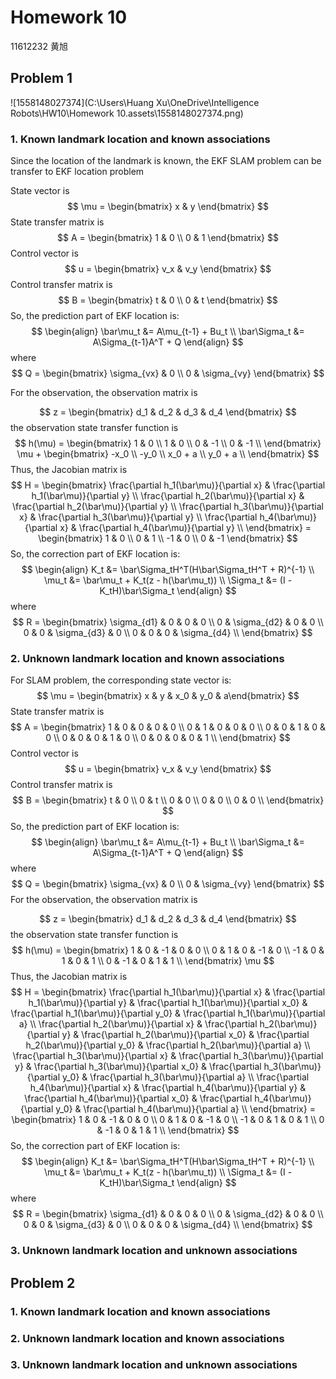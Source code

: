 # Homework 10

11612232 黄旭

## Problem 1

![1558148027374](C:\Users\Huang Xu\OneDrive\Intelligence Robots\HW10\Homework 10.assets\1558148027374.png)

### 1. Known landmark location and known associations

Since the location of the landmark is known, the EKF SLAM problem can be transfer to EKF location problem

State vector is 
$$
\mu = \begin{bmatrix} x & y \end{bmatrix}
$$
State transfer matrix is 
$$
A = \begin{bmatrix} 1 & 0 \\ 0 & 1 \end{bmatrix}
$$
Control vector is
$$
u = \begin{bmatrix} v_x & v_y \end{bmatrix}
$$
Control transfer matrix is
$$
B = \begin{bmatrix} t & 0 \\ 0 & t \end{bmatrix}
$$
So, the prediction part of EKF location is:
$$
\begin{align}
\bar\mu_t &= A\mu_{t-1} + Bu_t \\
\bar\Sigma_t &= A\Sigma_{t-1}A^T + Q
\end{align}
$$
where 
$$
Q = \begin{bmatrix} \sigma_{vx} & 0 \\ 0 & \sigma_{vy} \end{bmatrix}
$$


For the observation, the observation matrix is


$$
z = \begin{bmatrix} d_1 & d_2 & d_3 & d_4 \end{bmatrix}
$$
the observation state transfer function is
$$
h(\mu) = 
\begin{bmatrix}
1 & 0 \\
1 & 0 \\
0 & -1 \\
0 & -1 \\
\end{bmatrix}
\mu + 
\begin{bmatrix}
-x_0 \\
-y_0 \\
x_0 + a \\
y_0 + a \\
\end{bmatrix}
$$
Thus, the Jacobian matrix is
$$
H = 
\begin{bmatrix}
\frac{\partial h_1(\bar\mu)}{\partial x} & \frac{\partial h_1(\bar\mu)}{\partial y} \\
\frac{\partial h_2(\bar\mu)}{\partial x} & \frac{\partial h_2(\bar\mu)}{\partial y} \\
\frac{\partial h_3(\bar\mu)}{\partial x} & \frac{\partial h_3(\bar\mu)}{\partial y} \\
\frac{\partial h_4(\bar\mu)}{\partial x} & \frac{\partial h_4(\bar\mu)}{\partial y} \\
\end{bmatrix} =
\begin{bmatrix} 1 & 0 \\ 0 & 1 \\ -1 & 0 \\ 0 & -1 \end{bmatrix}
$$
So, the correction part of EKF location is:
$$
\begin{align}
K_t &= \bar\Sigma_tH^T(H\bar\Sigma_tH^T + R)^{-1} \\
\mu_t &= \bar\mu_t + K_t(z - h(\bar\mu_t)) \\
\Sigma_t &= (I - K_tH)\bar\Sigma_t
\end{align}
$$
where
$$
R = 
\begin{bmatrix} 
\sigma_{d1} & 0 & 0 & 0 \\
0 & \sigma_{d2} & 0 & 0 \\
0 & 0 & \sigma_{d3} & 0 \\
0 & 0 & 0 & \sigma_{d4} \\
\end{bmatrix}
$$

### 2. Unknown landmark location and known associations

For SLAM problem, the corresponding state vector is:
$$
\mu = \begin{bmatrix} x & y & x_0 & y_0 & a\end{bmatrix}
$$
State transfer matrix is 
$$
A = 
\begin{bmatrix} 
1 & 0 & 0 & 0 & 0 \\ 
0 & 1 & 0 & 0 & 0 \\
0 & 0 & 1 & 0 & 0 \\
0 & 0 & 0 & 1 & 0 \\
0 & 0 & 0 & 0 & 1 \\
\end{bmatrix}
$$
Control vector is
$$
u = \begin{bmatrix} v_x & v_y \end{bmatrix}
$$
Control transfer matrix is
$$
B = 
\begin{bmatrix}
t & 0 \\
0 & t \\
0 & 0 \\
0 & 0 \\
0 & 0 \\
\end{bmatrix}
$$
So, the prediction part of EKF location is:
$$
\begin{align}
\bar\mu_t &= A\mu_{t-1} + Bu_t \\
\bar\Sigma_t &= A\Sigma_{t-1}A^T + Q
\end{align}
$$
where 
$$
Q = \begin{bmatrix} \sigma_{vx} & 0 \\ 0 & \sigma_{vy} \end{bmatrix}
$$
For the observation, the observation matrix is


$$
z = \begin{bmatrix} d_1 & d_2 & d_3 & d_4 \end{bmatrix}
$$
the observation state transfer function is
$$
h(\mu) = 
\begin{bmatrix}
1 & 0 & -1 & 0 & 0 \\
0 & 1 & 0 & -1 & 0 \\
-1 & 0 & 1 & 0 & 1 \\
0 & -1 & 0 & 1 & 1 \\
\end{bmatrix}
\mu
$$
Thus, the Jacobian matrix is
$$
H = 
\begin{bmatrix}
\frac{\partial h_1(\bar\mu)}{\partial x} & \frac{\partial h_1(\bar\mu)}{\partial y} & \frac{\partial h_1(\bar\mu)}{\partial x_0} & \frac{\partial h_1(\bar\mu)}{\partial y_0} & \frac{\partial h_1(\bar\mu)}{\partial a} \\
\frac{\partial h_2(\bar\mu)}{\partial x} & \frac{\partial h_2(\bar\mu)}{\partial y} & \frac{\partial h_2(\bar\mu)}{\partial x_0} & \frac{\partial h_2(\bar\mu)}{\partial y_0} & \frac{\partial h_2(\bar\mu)}{\partial a} \\
\frac{\partial h_3(\bar\mu)}{\partial x} & \frac{\partial h_3(\bar\mu)}{\partial y} & \frac{\partial h_3(\bar\mu)}{\partial x_0} & \frac{\partial h_3(\bar\mu)}{\partial y_0} & \frac{\partial h_3(\bar\mu)}{\partial a} \\
\frac{\partial h_4(\bar\mu)}{\partial x} & \frac{\partial h_4(\bar\mu)}{\partial y} & \frac{\partial h_4(\bar\mu)}{\partial x_0} & \frac{\partial h_4(\bar\mu)}{\partial y_0} & \frac{\partial h_4(\bar\mu)}{\partial a} \\
\end{bmatrix} =
\begin{bmatrix}
1 & 0 & -1 & 0 & 0 \\
0 & 1 & 0 & -1 & 0 \\
-1 & 0 & 1 & 0 & 1 \\
0 & -1 & 0 & 1 & 1 \\
\end{bmatrix}
$$
So, the correction part of EKF location is:
$$
\begin{align}
K_t &= \bar\Sigma_tH^T(H\bar\Sigma_tH^T + R)^{-1} \\
\mu_t &= \bar\mu_t + K_t(z - h(\bar\mu_t)) \\
\Sigma_t &= (I - K_tH)\bar\Sigma_t
\end{align}
$$
where
$$
R = 
\begin{bmatrix} 
\sigma_{d1} & 0 & 0 & 0 \\
0 & \sigma_{d2} & 0 & 0 \\
0 & 0 & \sigma_{d3} & 0 \\
0 & 0 & 0 & \sigma_{d4} \\
\end{bmatrix}
$$

### 3. Unknown landmark location and unknown associations





## Problem 2

### 1. Known landmark location and known associations



### 2. Unknown landmark location and known associations

### 3. Unknown landmark location and unknown associations





